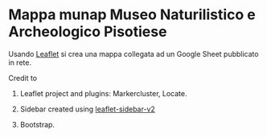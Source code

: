 # Mappa munap Museo Naturilistico e Archeologico Pisotiese

Usando [Leaflet](https://leafletjs.com/) si crea una mappa collegata ad un  Google Sheet pubblicato in rete. 

Credit to 

1. Leaflet project and plugins:  Markercluster, Locate.  

2. Sidebar created using [leaflet-sidebar-v2](https://github.com/nickpeihl/leaflet-sidebar-v2)

3. Bootstrap.


